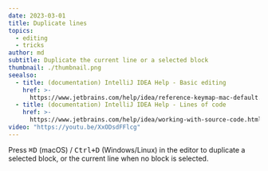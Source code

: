 ```yaml
---
date: 2023-03-01
title: Duplicate lines
topics:
  - editing
  - tricks
author: md
subtitle: Duplicate the current line or a selected block
thumbnail: ./thumbnail.png
seealso:
  - title: (documentation) IntelliJ IDEA Help - Basic editing
    href: >-
      https://www.jetbrains.com/help/idea/reference-keymap-mac-default.html#basic_editing
  - title: (documentation) IntelliJ IDEA Help - Lines of code
    href: >-
      https://www.jetbrains.com/help/idea/working-with-source-code.html#editor_lines_code_blocks
video: "https://youtu.be/XxODsdFFlcg"
---
```


Press <kbd>⌘D</kbd> (macOS) / <kbd>Ctrl+D</kbd> (Windows/Linux) in the editor to duplicate a selected block, or the current line when no block is selected.

